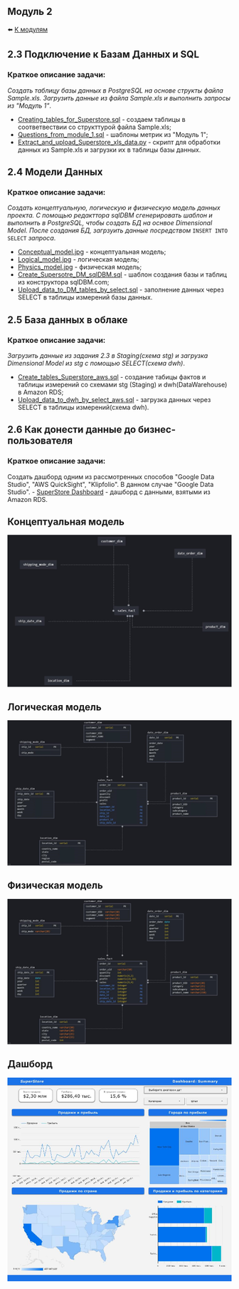 ## Модуль 2

:arrow_left: [К модулям](https://github.com/RaM0x1010/DE-101)

  ## 2.3 Подключение к Базам Данных и SQL
  ### Краткое описание задачи:
  *Создать таблицу базы данных в PostgreSQL на основе структы файла Sample.xls. Загрузить данные из файла Sample.xls и выполнить запросы из "Модуль 1"*.
  - [Creating_tables_for_Superstore.sql](https://github.com/RaM0x1010/DE-101/blob/master/Module2/2.3/Creating_tables_for_Superstore.sql) - создаем таблицы в соответвествии со структтурой файла Sample.xls;
  - [Questions_from_module_1.sql](https://github.com/RaM0x1010/DE-101/blob/master/Module2/2.3/Questions_from_module_1.sql) - шаблоны метрик из "Модуль 1";
  - [Extract_and_upload_Superstore_xls_data.py](https://github.com/RaM0x1010/DE-101/blob/master/Module2/2.3/Extract_and_upload_Superstore_xls_data.py) - скрипт для обработки данных из Sample.xls и загрузки их в таблицы базы данных.

  ## 2.4 Модели Данных
  ### Краткое описание задачи:
  *Создать концептуальную, логическую и физическую модель данных проекта. С помощью редакттора sqlDBM сгенерировать шаблон и выполнить в PostgreSQL, чтобы создать БД на оснвое Dimensional Model. После создания БД, загрзуить данные посредством* <code>INSERT INTO SELECT</code> *запроса*.
  - [Conceptual_model.jpg](https://github.com/RaM0x1010/DE-101/blob/master/Module2/2.4/Conceptual_model.jpg) - концептуальная модель;
  - [Logical_model.jpg](https://github.com/RaM0x1010/DE-101/blob/master/Module2/2.4/Logical_model.jpg) - логическая модель;
  - [Physics_model.jpg](https://github.com/RaM0x1010/DE-101/blob/master/Module2/2.4/Physics_model.jpg) - физическая модель;
  - [Create_Supersotre_DM_sqlDBM.sql](https://github.com/RaM0x1010/DE-101/blob/master/Module2/2.4/Create_Supersotre_DM_sqlDBM.sql) - шаблон создания базы и таблиц из конструктора sqlDBM.com;
  - [Upload_data_to_DM_tables_by_select.sql](https://github.com/RaM0x1010/DE-101/blob/master/Module2/2.4/Upload_data_to_DM_tables_by_select.sql) - заполнение данных через SELECT в таблицы измерений базы данных.

  ## 2.5 База данных в облаке
  ### Краткое описание задачи:
  *Загрузить данные из задания 2.3 в Staging(схема stg) и загрузка Dimensional Model из stg с помощью SELECT(схема dwh)*.
  - [Create_tables_Superstore_aws.sql](https://github.com/RaM0x1010/DE-101/blob/master/Module2/2.5/Create_tables_Superstore_aws.sql) - создание табицы фактов и таблицы измерений со схемами stg (Staging) и dwh(DataWarehouse) в Amazon RDS;
  - [Upload_data_to_dwh_by_select_aws.sql](https://github.com/RaM0x1010/DE-101/blob/master/Module2/2.5/Upload_data_to_dwh_by_select_aws.sql) - загрузка данных через SELECT в таблицы измерений(схема dwh).
	
  ## 2.6 Как донести данные до бизнес-пользователя
  ### Краткое описание задачи:
  Создать дашборд одним из рассмотренных способов "Google Data Studio", "AWS QuickSight", "Klipfolio". В данном случае "Google Data Studio".
    - [SuperStore Dashboard](https://datastudio.google.com/s/gXbOBxlK4DQ) - дашборд с данными, взятыми из Amazon RDS.
	
	
## Концептуальная модель
![Conceptual model](https://github.com/RaM0x1010/DE-101/blob/master/Module2/2.4/2.4.%20Conceptual_model.jpg)
## Логическая модель
![Logical model](https://github.com/RaM0x1010/DE-101/blob/master/Module2/2.4/2.4.%20Logical_model.jpg)
## Физическая модель
![Physics model](https://github.com/RaM0x1010/DE-101/blob/master/Module2/2.4/2.4.%20Physics_model.jpg)
## Дашборд
![Dashboard](https://github.com/RaM0x1010/DE-101/blob/master/Module2/2.6/2.6.%20SuperStore_Dashboard.jpg)